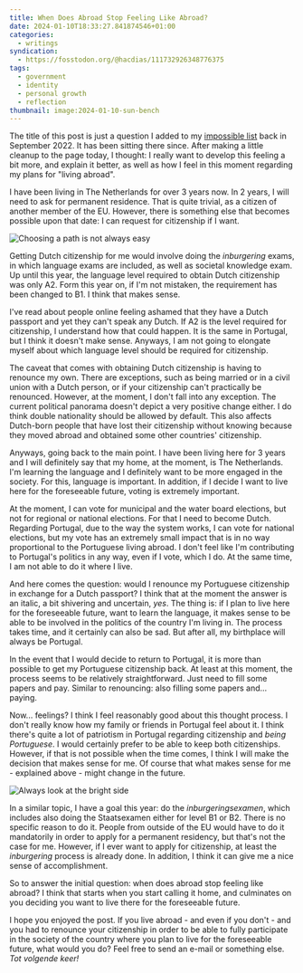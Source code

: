 ```yaml
---
title: When Does Abroad Stop Feeling Like Abroad?
date: 2024-01-10T18:33:27.841874546+01:00
categories:
  - writings
syndication:
  - https://fosstodon.org/@hacdias/111732926348776375
tags:
  - government
  - identity
  - personal growth
  - reflection
thumbnail: image:2024-01-10-sun-bench
---
```


The title of this post is just a question I added to my [impossible list](/impossible-list/) back in September 2022. It has been sitting there since. After making a little cleanup to the page today, I thought: I really want to develop this feeling a bit more, and explain it better, as well as how I feel in this moment regarding my plans for "living abroad".

<!--more-->

I have been living in The Netherlands for over 3 years now. In 2 years, I will need to ask for permanent residence. That is quite trivial, as a citizen of another member of the EU. However, there is something else that becomes possible upon that date: I can request for citizenship if I want.

![Choosing a path is not always easy](image:2024-01-10-paths-to-choose)

Getting Dutch citizenship for me would involve doing the *inburgering* exams, in which language exams are included, as well as societal knowledge exam. Up until this year, the language level required to obtain Dutch citizenship was only A2. Form this year on, if I'm not mistaken, the requirement has been changed to B1. I think that makes sense.

I've read about people online feeling ashamed that they have a Dutch passport and yet they can't speak any Dutch. If A2 is the level required for citizenship, I understand how that could happen. It is the same in Portugal, but I think it doesn't make sense. Anyways, I am not going to elongate myself about which language level should be required for citizenship.

The caveat that comes with obtaining Dutch citizenship is having to renounce my own. There are exceptions, such as being married or in a civil union with a Dutch person, or if your citizenship can't practically be renounced. However, at the moment, I don't fall into any exception. The current political panorama doesn't depict a very positive change either. I do think double nationality should be allowed by default. This also affects Dutch-born people that have lost their citizenship without knowing because they moved abroad and obtained some other countries' citizenship.

Anyways, going back to the main point. I have been living here for 3 years and I will definitely say that my home, at the moment, is The Netherlands. I'm learning the language and I definitely want to be more engaged in the society. For this, language is important. In addition, if I decide I want to live here for the foreseeable future, voting is extremely important.

At the moment, I can vote for municipal and the water board elections, but not for regional or national elections. For that I need to become Dutch. Regarding Portugal, due to the way the system works, I can vote for national elections, but my vote has an extremely small impact that is in no way proportional to the Portuguese living abroad. I don't feel like I'm contributing to Portugal's politics in any way, even if I vote, which I do. At the same time, I am not able to do it where I live.

And here comes the question: would I renounce my Portuguese citizenship in exchange for a Dutch passport? I think that at the moment the answer is an italic, a bit shivering and uncertain, *yes*. The thing is: if I plan to live here for the foreseeable future, want to learn the language, it makes sense to be able to be involved in the politics of the country I'm living in. The process takes time, and it certainly can also be sad. But after all, my birthplace will always be Portugal.

In the event that I would decide to return to Portugal, it is more than possible to get my Portuguese citizenship back. At least at this moment, the process seems to be relatively straightforward. Just need to fill some papers and pay. Similar to renouncing: also filling some papers and... paying.

Now... feelings? I think I feel reasonably good about this thought process. I don't really know how my family or friends in Portugal feel about it. I think there's quite a lot of patriotism in Portugal regarding citizenship and *being Portuguese*. I would certainly prefer to be able to keep both citizenships. However, if that is not possible when the time comes, I think I will make the decision that makes sense for me. Of course that what makes sense for me - explained above - might change in the future.

![Always look at the bright side](image:2024-01-10-sun-bench)

In a similar topic, I have a goal this year: do the *inburgeringsexamen*, which includes also doing the Staatsexamen either for level B1 or B2. There is no specific reason to do it. People from outside of the EU would have to do it mandatorily in order to apply for a permanent residency, but that's not the case for me. However, if I ever want to apply for citizenship, at least the *inburgering* process is already done. In addition, I think it can give me a nice sense of accomplishment.

So to answer the initial question: when does abroad stop feeling like abroad? I think that starts when you start calling it home, and culminates on you deciding you want to live there for the foreseeable future.

I hope you enjoyed the post. If you live abroad - and even if you don't - and you had to renounce your citizenship in order to be able to fully participate in the society of the country where you plan to live for the foreseeable future, what would you do? Feel free to send an e-mail or something else. *Tot volgende keer!*
